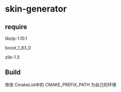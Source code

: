 # skin-generator

## require

libzip-1.10.1

boost_1_83_0

zlib-1.3

## Build

修改 CmakeList中的 CMAKE_PREFIX_PATH 为自己的环境
